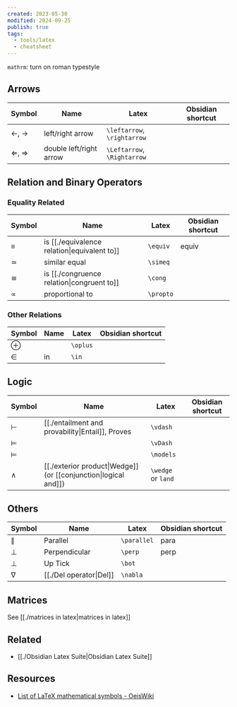```yaml
---
created: 2023-05-30
modified: 2024-09-25
publish: true
tags:
  - tools/latex
  - cheatsheet
---
```

`mathrm`: turn on roman typestyle

## Arrows
| Symbol | Name | Latex | Obsidian shortcut |
| ---- | ---- | ---- | ---- |
| $\leftarrow$, $\rightarrow$ | left/right arrow | `\leftarrow`, `\rightarrow` |  |
| $\Leftarrow$, $\Rightarrow$ | double left/right arrow | `\Leftarrow`, `\Rightarrow` |  |
## Relation and Binary Operators
### Equality Related
| Symbol    | Name                                       | Latex      | Obsidian shortcut |
| --------- | ------------------------------------------ | ---------- | ----------------- |
| $\equiv$  | is [[./equivalence relation\|equivalent to]] | `\equiv`   | equiv             |
| $\simeq$  | similar equal                              | ``\simeq`` |                   |
| $\cong$   | is [[./congruence relation\|congruent to]]   | `\cong`    |                   |
| $\propto$ | proportional to                            | `\propto`  |                   |
### Other Relations
| Symbol   | Name | Latex    | Obsidian shortcut |
| -------- | ---- | -------- | ----------------- |
| $\oplus$ |      | `\oplus` |                   |
| $\in$    | in   | `\in`    |                   |

## Logic
| Symbol    | Name                                                          | Latex              | Obsidian shortcut |
| --------- | ------------------------------------------------------------- | ------------------ | ----------------- |
| $\vdash$  | [[./entailment and provability\|Entail]], Proves                                | `\vdash`           |                   |
| $\vDash$  |                                                               | `\vDash`           |                   |
| $\models$ |                                                               | `\models`          |                   |
| $\wedge$  | [[./exterior product\|Wedge]] (or [[conjunction\|logical and]]) | `\wedge` or `land` |                   |

## Others
| Symbol      | Name                  | Latex         | Obsidian shortcut |
| ----------- | --------------------- | ------------- | ----------------- |
| $\parallel$ | Parallel              | ``\parallel`` | para              |
| $\perp$     | Perpendicular         | `\perp`       | perp              |
| $\bot$      | Up Tick               | `\bot`        |                   |
| $\nabla$    | [[./Del operator\|Del]] | `\nabla`      |                   |

## Matrices
See [[./matrices in latex|matrices in latex]]

## Related
- [[./Obsidian Latex Suite|Obsidian Latex Suite]]

## Resources
- [List of LaTeX mathematical symbols - OeisWiki](https://oeis.org/wiki/List_of_LaTeX_mathematical_symbols)